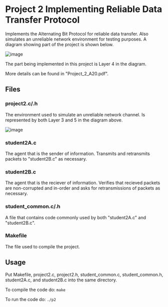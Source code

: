 # Project 2 Implementing Reliable Data Transfer Protocol

Implements the Alternating Bit Protocol for reliable data transfer. Also simulates an unreliable network environment for testing purposes. A diagram showing part of the project
is shown below.

![image](https://user-images.githubusercontent.com/32044950/120547567-4cd30600-c3bf-11eb-81de-ed6efdc4118a.png)

The part being implemented in this project is Layer 4 in the diagram.

More details can be found in "Project_2_A20.pdf".

## Files

### project2.c/.h

The environment used to simulate an unreliable network channel. Is represented by both Layer 3 and 5 in the diagram above.

![image](https://user-images.githubusercontent.com/32044950/120548077-eef2ee00-c3bf-11eb-97bf-3238b96d5894.png)

### student2A.c

The agent that is the sender of information. Transmits and retransmits packets to "student2B.c" as necessary.

### student2B.c

The agent that is the reciever of information. Verifies that recieved packets are non-corrupted and in-order and asks for retransmissions of packets as necessary.

### student_common.c/.h

A file that contains code commonly used by both "student2A.c" and "student2B.c".

### Makefile

The file used to compile the project.

## Usage
Put
Makefile,
project2.c,
project2.h,
student_common.c,
student_common.h,
student2A.c, and
student2B.c
into the same directory.

To compile the code do:
`make`

To run the code do:
`./p2`
